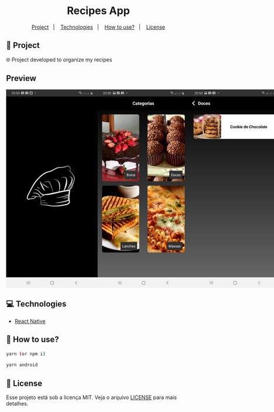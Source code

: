 <h1 align="center">
  Recipes App
</h1>

<p align="center">
  <a href="#rocket-projeto">Project</a>&nbsp;&nbsp;&nbsp;|&nbsp;&nbsp;&nbsp;
  <a href="#computer-tecnologias">Technologies</a>&nbsp;&nbsp;&nbsp;|&nbsp;&nbsp;&nbsp;
  <a href="#thinking-como-utilizar">How to use?</a>&nbsp;&nbsp;&nbsp;|&nbsp;&nbsp;&nbsp;
  <a href="#memo-licença">License</a>
</p>

## :rocket: Project

:globe_with_meridians: 
Project developed to organize my recipes 

## Preview

<div style="display: flex">
<img src="./.github/mobile1.jpeg" width="250" />
<img src="./.github/mobile2.jpeg" width="250" />
<img src="./.github/mobile3.jpeg" width="250" />
<img src="./.github/mobile4.jpeg" width="250" />
</div>

## :computer: Technologies
- [React Native](https://facebook.github.io/react-native/)

## :thinking: How to use?

```sh
yarn (or npm i)
```

```sh
yarn android
```


## :memo: License

Esse projeto está sob a licença MIT. Veja o arquivo [LICENSE](LICENSE) para mais detalhes.
